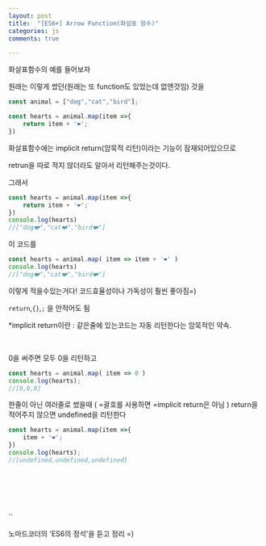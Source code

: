 ```yaml
---
layout: post
title:  "[ES6+] Arrow Function(화살표 함수)"
categories: js 
comments: true

---
```






화살표함수의 예를 들어보자

원래는 이렇게 썼던(원래는 또 function도 있었는데 없앤것임) 것을

~~~javascript
const animal = ["dog","cat","bird"];

const hearts = animal.map(item =>{
	return item + '❤️';
})
~~~

화살표함수에는 implicit return(암묵적 리턴)이라는 기능이 잠재되어있으므로

retrun을 따로 적지 않더라도 알아서 리턴해주는것이다.

그래서

~~~javascript
const hearts = animal.map(item =>{
	return item + '❤️';
})
console.log(hearts)
//["dog❤️","cat❤️","bird❤️"]
~~~



이 코드를

~~~javascript
const hearts = animal.map( item => item + '❤️' )
console.log(hearts)
//["dog❤️","cat❤️","bird❤️"]
~~~

이렇게 적을수있는거다! 코드효율성이나 가독성이 훨씬 좋아짐=)

`return`,`{}`,`;` 을 안적어도 됨

*implicit return이란 : 같은줄에 있는코드는 자동 리턴한다는 암묵적인 약속. 

<br>

0을 써주면 모두 0을 리턴하고

~~~javascript
const hearts = animal.map( item => 0 )
console.log(hearts);
//[0,0,0]
~~~

한줄이 아닌 여러줄로 썼을때 ( =괄호를 사용하면 =implicit return은 아님 ) return을 적어주지 않으면 undefined을 리턴한다

~~~javascript
const hearts = animal.map(item =>{
	item + '❤️';
})
console.log(hearts);
//[undefined,undefined,undefined]
~~~



<br>

<br>

<br>

<br>







``



노마드코더의 'ES6의 정석'을 듣고 정리 =)











